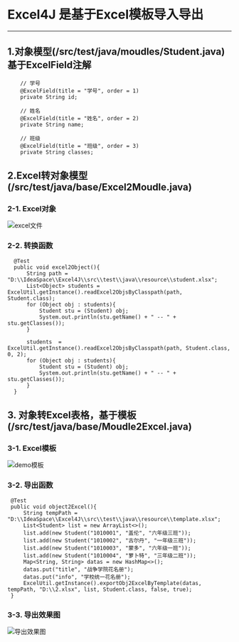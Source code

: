 # Excel4J 是基于Excel模板导入导出
---
## 1.对象模型(/src/test/java/moudles/Student.java)  基于ExcelField注解
```
    // 学号
    @ExcelField(title = "学号", order = 1)
    private String id;

    // 姓名
    @ExcelField(title = "姓名", order = 2)
    private String name;

    // 班级
    @ExcelField(title = "班级", order = 3)
    private String classes;

```

## 2.Excel转对象模型(/src/test/java/base/Excel2Moudle.java)
  ### 2-1. Excel对象
  ![excel文件](https://raw.githubusercontent.com/Crab2died/Excel4J/master/src/test/java/resource/image/excel_import.png)
  ### 2-2. 转换函数
  ```
    @Test
    public void excel2Object(){
        String path = "D:\\IdeaSpace\\Excel4J\\src\\test\\java\\resource\\student.xlsx";
        List<Object> students = ExcelUtil.getInstance().readExcel2ObjsByClasspath(path, Student.class);
        for (Object obj : students){
            Student stu = (Student) obj;
            System.out.println(stu.getName() + " -- " + stu.getClasses());
        }

        students  = ExcelUtil.getInstance().readExcel2ObjsByClasspath(path, Student.class, 0, 2);
        for (Object obj : students){
            Student stu = (Student) obj;
            System.out.println(stu.getName() + " -- " + stu.getClasses());
        }
    }
  ```
  
## 3. 对象转Excel表格，基于模板(/src/test/java/base/Moudle2Excel.java)
   ### 3-1. Excel模板
![demo模板](https://raw.githubusercontent.com/Crab2died/Excel4J/master/src/test/java/resource/image/template.png)
   ### 3-2. 导出函数
   ```
    @Test
    public void object2Excel(){
        String tempPath = "D:\\IdeaSpace\\Excel4J\\src\\test\\java\\resource\\template.xlsx";
        List<Student> list = new ArrayList<>();
        list.add(new Student("1010001", "盖伦", "六年级三班"));
        list.add(new Student("1010002", "古尔丹", "一年级三班"));
        list.add(new Student("1010003", "蒙多", "六年级一班"));
        list.add(new Student("1010004", "萝卜特", "三年级二班"));
        Map<String, String> datas = new HashMap<>();
        datas.put("title", "战争学院花名册");
        datas.put("info", "学校统一花名册");
        ExcelUtil.getInstance().exportObj2ExcelByTemplate(datas, tempPath, "D:\\2.xlsx", list, Student.class, false, true);
    }
   ```
   ### 3-3. 导出效果图
![导出效果图](https://raw.githubusercontent.com/Crab2died/Excel4J/master/src/test/java/resource/image/excel_export.png)

